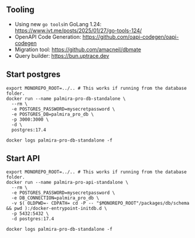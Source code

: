 

## Tooling
- Using new `go tools`in GoLang 1.24: https://www.jvt.me/posts/2025/01/27/go-tools-124/
- OpenAPI Code Generation: https://github.com/oapi-codegen/oapi-codegen
- Migration tool: https://github.com/amacneil/dbmate
- Query builder: https://bun.uptrace.dev


## Start postgres

```shell
export MONOREPO_ROOT=../.. # This works if running from the database folder.
docker run --name palmira-pro-db-standalone \
  --rm \
  -e POSTGRES_PASSWORD=mysecretpassword \
  -e POSTGRES_DB=palmira_pro_db \
  -p 3000:3000 \
  -d \
  postgres:17.4

docker logs palmira-pro-db-standalone -f
```

## Start API

```shell
export MONOREPO_ROOT=../.. # This works if running from the database folder.
docker run --name palmira-pro-api-standalone \
  --rm \
  -e POSTGRES_PASSWORD=mysecretpassword \
  -e DB_CONNECTION=palmira_pro_db \
  -v $( OLDPWD=- CDPATH= cd -P -- "$MONOREPO_ROOT"/packages/db/schema && pwd ):/docker-entrypoint-initdb.d \
  -p 5432:5432 \
  -d postgres:17.4

docker logs palmira-pro-db-standalone -f
```